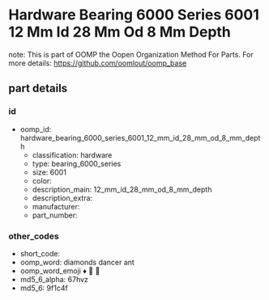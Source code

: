# Hardware Bearing 6000 Series 6001 12 Mm Id 28 Mm Od 8 Mm Depth  

note: This is part of OOMP the Oopen Organization Method For Parts. For more details: https://github.com/oomlout/oomp_base

##  part details





### id
* oomp_id: hardware_bearing_6000_series_6001_12_mm_id_28_mm_od_8_mm_depth
  * classification: hardware
  * type: bearing_6000_series
  * size: 6001
  * color: 
  * description_main: 12_mm_id_28_mm_od_8_mm_depth
  * description_extra: 
  * manufacturer: 
  * part_number: 

### other_codes
* short_code: 
* oomp_word: diamonds dancer ant
* oomp_word_emoji :diamonds: :dancer: :ant:
* md5_6_alpha: 67hvz
* md5_6: 9f1c4f